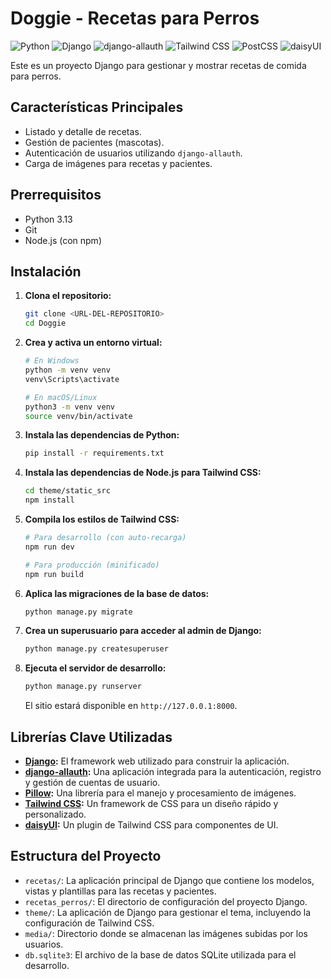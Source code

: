 # Doggie - Recetas para Perros

![Python](https://img.shields.io/badge/Python-3.13-3776AB?style=plastic&logo=python) ![Django](https://img.shields.io/badge/Django-5.1.3-092E20?style=plastic&logo=django) ![django-allauth](https://img.shields.io/badge/django--allauth-65.7.0-blue?style=plastic) ![Tailwind CSS](https://img.shields.io/badge/Tailwind_CSS-38B2AC?style=plastic&logo=tailwind-css) ![PostCSS](https://img.shields.io/badge/PostCSS-DD3A0A?style=plastic&logo=postcss) ![daisyUI](https://img.shields.io/badge/daisyUI-1E40AF?style=plastic)

Este es un proyecto Django para gestionar y mostrar recetas de comida para perros.

## Características Principales

- Listado y detalle de recetas.
- Gestión de pacientes (mascotas).
- Autenticación de usuarios utilizando `django-allauth`.
- Carga de imágenes para recetas y pacientes.

## Prerrequisitos

- Python 3.13
- Git
- Node.js (con npm)

## Instalación

1.  **Clona el repositorio:**
    ```bash
    git clone <URL-DEL-REPOSITORIO>
    cd Doggie
    ```

2.  **Crea y activa un entorno virtual:**
    ```bash
    # En Windows
    python -m venv venv
    venv\Scripts\activate

    # En macOS/Linux
    python3 -m venv venv
    source venv/bin/activate
    ```

3.  **Instala las dependencias de Python:**
    ```bash
    pip install -r requirements.txt
    ```

4.  **Instala las dependencias de Node.js para Tailwind CSS:**
    ```bash
    cd theme/static_src
    npm install
    ```

5.  **Compila los estilos de Tailwind CSS:**
    ```bash
    # Para desarrollo (con auto-recarga)
    npm run dev

    # Para producción (minificado)
    npm run build
    ```

6.  **Aplica las migraciones de la base de datos:**
    ```bash
    python manage.py migrate
    ```

7.  **Crea un superusuario para acceder al admin de Django:**
    ```bash
    python manage.py createsuperuser
    ```

8.  **Ejecuta el servidor de desarrollo:**
    ```bash
    python manage.py runserver
    ```
    El sitio estará disponible en `http://127.0.0.1:8000`.

## Librerías Clave Utilizadas

- **[Django](https://www.djangoproject.com/):** El framework web utilizado para construir la aplicación.
- **[django-allauth](https://django-allauth.readthedocs.io/en/latest/):** Una aplicación integrada para la autenticación, registro y gestión de cuentas de usuario.
- **[Pillow](https://pillow.readthedocs.io/en/stable/):** Una librería para el manejo y procesamiento de imágenes.
- **[Tailwind CSS](https://tailwindcss.com/):** Un framework de CSS para un diseño rápido y personalizado.
- **[daisyUI](https://daisyui.com/):** Un plugin de Tailwind CSS para componentes de UI.

## Estructura del Proyecto

- `recetas/`: La aplicación principal de Django que contiene los modelos, vistas y plantillas para las recetas y pacientes.
- `recetas_perros/`: El directorio de configuración del proyecto Django.
- `theme/`: La aplicación de Django para gestionar el tema, incluyendo la configuración de Tailwind CSS.
- `media/`: Directorio donde se almacenan las imágenes subidas por los usuarios.
- `db.sqlite3`: El archivo de la base de datos SQLite utilizada para el desarrollo.
